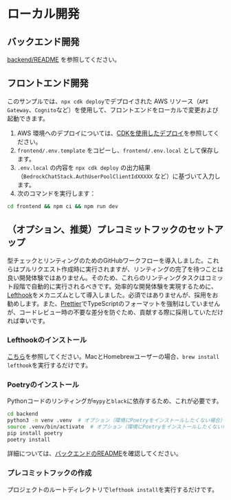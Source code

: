 # ローカル開発

## バックエンド開発

[backend/README](../backend/README_ja-JP.md) を参照してください。

## フロントエンド開発

このサンプルでは、`npx cdk deploy`でデプロイされた AWS リソース（`API Gateway`、`Cognito`など）を使用して、フロントエンドをローカルで変更および起動できます。

1. AWS 環境へのデプロイについては、[CDKを使用したデプロイ](../README.md#deploy-using-cdk)を参照してください。
2. `frontend/.env.template` をコピーし、`frontend/.env.local` として保存します。
3. `.env.local` の内容を `npx cdk deploy` の出力結果（`BedrockChatStack.AuthUserPoolClientIdXXXXX` など）に基づいて入力します。
4. 次のコマンドを実行します：

```zsh
cd frontend && npm ci && npm run dev
```

## （オプション、推奨）プレコミットフックのセットアップ

型チェックとリンティングのためのGitHubワークフローを導入しました。これらはプルリクエスト作成時に実行されますが、リンティングの完了を待つことは良い開発体験ではありません。そのため、これらのリンティングタスクはコミット段階で自動的に実行されるべきです。効率的な開発体験を実現するために、[Lefthook](https://github.com/evilmartians/lefthook?tab=readme-ov-file#install)をメカニズムとして導入しました。必須ではありませんが、採用をお勧めします。また、[Prettier](https://prettier.io/)でTypeScriptのフォーマットを強制はしていませんが、コードレビュー時の不要な差分を防ぐため、貢献する際に採用していただければ幸いです。

### Lefthookのインストール

[こちら](https://github.com/evilmartians/lefthook#install)を参照してください。MacとHomebrewユーザーの場合、`brew install lefthook`を実行するだけです。

### Poetryのインストール

Pythonコードのリンティングが`mypy`と`black`に依存するため、これが必要です。

```sh
cd backend
python3 -m venv .venv  # オプション（環境にPoetryをインストールしたくない場合）
source .venv/bin/activate  # オプション（環境にPoetryをインストールしたくない場合）
pip install poetry
poetry install
```

詳細については、[バックエンドのREADME](../backend/README_ja-JP.md)を確認してください。

### プレコミットフックの作成

プロジェクトのルートディレクトリで`lefthook install`を実行するだけです。